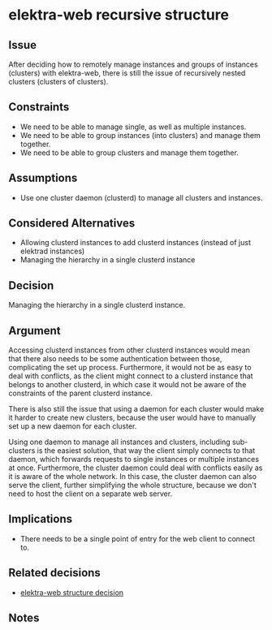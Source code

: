 # elektra-web recursive structure

## Issue

After deciding how to remotely manage instances and groups of instances
(clusters) with elektra-web, there is still the issue of recursively nested
clusters (clusters of clusters).

## Constraints

- We need to be able to manage single, as well as multiple instances.
- We need to be able to group instances (into clusters) and manage them together.
- We need to be able to group clusters and manage them together.

## Assumptions

- Use one cluster daemon (clusterd) to manage all clusters and instances.

## Considered Alternatives

- Allowing clusterd instances to add clusterd instances (instead of just elektrad instances)
- Managing the hierarchy in a single clusterd instance

## Decision

Managing the hierarchy in a single clusterd instance.

## Argument

Accessing clusterd instances from other clusterd instances would mean that there
also needs to be some authentication between those, complicating the set up
process. Furthermore, it would not be as easy to deal with conflicts, as the
client might connect to a clusterd instance that belongs to another clusterd, in
which case it would not be aware of the constraints of the parent clusterd
instance.

There is also still the issue that using a daemon for each cluster would make it
harder to create new clusters, because the user would have to manually set up a
new daemon for each cluster.

Using one daemon to manage all instances and clusters, including sub-clusters is
the easiest solution, that way the client simply connects to that daemon, which
forwards requests to single instances or multiple instances at once.
Furthermore, the cluster daemon could deal with conflicts easily as it is aware
of the whole network. In this case, the cluster daemon can also serve the
client, further simplifying the whole structure, because we don't need to host
the client on a separate web server.

## Implications

- There needs to be a single point of entry for the web client to connect to.

## Related decisions

- [elektra-web structure decision](elektra_web.md)

## Notes
